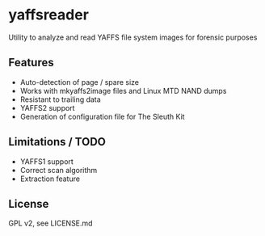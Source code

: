 # yaffsreader

Utility to analyze and read YAFFS file system images for forensic purposes

## Features

- Auto-detection of page / spare size
- Works with mkyaffs2image files and Linux MTD NAND dumps
- Resistant to trailing data
- YAFFS2 support
- Generation of configuration file for The Sleuth Kit

## Limitations / TODO

- YAFFS1 support
- Correct scan algorithm
- Extraction feature

## License

GPL v2, see LICENSE.md
